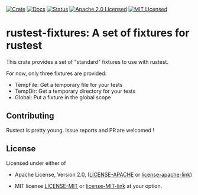[![Crate][crate-image]][crate-link]
[![Docs][docs-image]][docs-link]
[![Status][test-action-image]][test-action-link]
[![Apache 2.0 Licensed][license-apache-image]][license-apache-link]
[![MIT Licensed][license-mit-image]][license-mit-link]


# rustest-fixtures: A set of fixtures for rustest


This crate provides a set of "standard" fixtures to use with rustest.

For now, only three fixtures are provided:

- TempFile: Get a temporary file for your tests
- TempDir: Get a temporary directory for your tests
- Global: Put a fixture in the global scope

## Contributing

Rustest is pretty young. Issue reports and PR are welcomed !


## License

Licensed under either of

* Apache License, Version 2.0, ([LICENSE-APACHE](/LICENSE-APACHE) or [license-apache-link](http://www.apache.org/licenses/LICENSE-2.0))

* MIT license [LICENSE-MIT](/LICENSE-MIT) or [license-MIT-link](http://opensource.org/licenses/MIT) at your option.

[//]: # (links)

[crate-image]: https://img.shields.io/crates/v/rustest.svg
[crate-link]: https://crates.io/crates/rustest
[docs-image]: https://docs.rs/rustest/badge.svg
[docs-link]: https://docs.rs/rustest/
[test-action-image]: https://github.com/mgautierfr/rustest/workflows/Cargo%20Build%20&%20Test/badge.svg
[test-action-link]: https://github.com/mgautierfr/rustest/actions/workflows/ci.yml?query=workflow%3ACargo
[license-apache-image]: https://img.shields.io/badge/license-Apache2.0-blue.svg
[license-mit-image]: https://img.shields.io/badge/license-MIT-blue.svg
[license-apache-link]: http://www.apache.org/licenses/LICENSE-2.0
[license-MIT-link]: http://opensource.org/licenses/MIT


